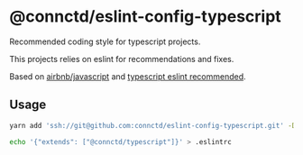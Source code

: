 # @connctd/eslint-config-typescript

Recommended coding style for typescript projects.

This projects relies on eslint for recommendations and fixes.

Based on [airbnb/javascript](https://github.com/airbnb/javascript) and
[typescript eslint recommended](https://github.com/typescript-eslint/typescript-eslint/tree/master/packages/eslint-plugin).

## Usage

```sh
yarn add 'ssh://git@github.com:connctd/eslint-config-typescript.git' -D
```

```sh
echo '{"extends": ["@connctd/typescript"]}' > .eslintrc
```
